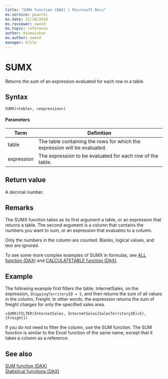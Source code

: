 ```yaml
---
title: "SUMX function (DAX) | Microsoft Docs"
ms.service: powerbi 
ms.date: 12/10/2018
ms.reviewer: owend
ms.topic: reference
author: minewiskan
ms.author: owend
manager: kfile
---
```

# SUMX
Returns the sum of an expression evaluated for each row in a table.  
  
## Syntax  
  
```dax
SUMX(<table>, <expression>)  
```
  
#### Parameters  
  
|Term|Definition|  
|--------|--------------|  
|table|The table containing the rows for which the expression will be evaluated.|  
|expression|The expression to be evaluated for each row of the table.|  
  
## Return value  
A decimal number.  
  
## Remarks  
The SUMX function takes as its first argument a table, or an expression that returns a table. The second argument is a column that contains the numbers you want to sum, or an expression that evaluates to a column.  
  
Only the numbers in the column are counted. Blanks, logical values, and text are ignored.  
  
To see some more complex examples of SUMX in formulas, see [ALL function &#40;DAX&#41;](all-function-dax.md) and [CALCULATETABLE function &#40;DAX&#41;](calculatetable-function-dax.md).  
  
## Example  
The following example first filters the table, InternetSales, on the expression, `ShippingTerritoryID = 5`, and then returns the sum of all values in the column, Freight. In other words, the expression returns the sum of freight charges for only the specified sales area.  
  
```dax
=SUMX(FILTER(InternetSales, InternetSales[SalesTerritoryID]=5),[Freight])  
```

If you do not need to filter the column, use the SUM function. The SUM function is similar to the Excel function of the same name, except that it takes a column as a reference.  
  
## See also  
[SUM function &#40;DAX&#41;](sum-function-dax.md)  
[Statistical functions &#40;DAX&#41;](statistical-functions-dax.md)  
  
